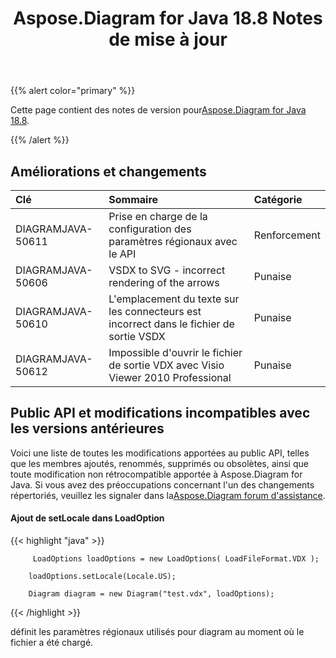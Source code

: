 ﻿---
title: Aspose.Diagram for Java 18.8 Notes de mise à jour
type: docs
weight: 50
url: /fr/java/aspose-diagram-for-java-18-8-release-notes/
---
{{% alert color="primary" %}} 

 Cette page contient des notes de version pour[Aspose.Diagram for Java 18.8](https://docs.aspose.com/diagram/java/aspose-diagram-for-java-18-8-release-notes/).

{{% /alert %}} 
## **Améliorations et changements**

|**Clé**|**Sommaire**|**Catégorie**|
|:- |:- |:- |
|DIAGRAMJAVA-50611|Prise en charge de la configuration des paramètres régionaux avec le API|Renforcement|
|DIAGRAMJAVA-50606|VSDX to SVG - incorrect rendering of the arrows|Punaise|
|DIAGRAMJAVA-50610|L'emplacement du texte sur les connecteurs est incorrect dans le fichier de sortie VSDX|Punaise|
|DIAGRAMJAVA-50612|Impossible d'ouvrir le fichier de sortie VDX avec Visio Viewer 2010 Professional|Punaise|
## **Public API et modifications incompatibles avec les versions antérieures**
Voici une liste de toutes les modifications apportées au public API, telles que les membres ajoutés, renommés, supprimés ou obsolètes, ainsi que toute modification non rétrocompatible apportée à Aspose.Diagram for Java. Si vous avez des préoccupations concernant l'un des changements répertoriés, veuillez les signaler dans la[Aspose.Diagram forum d'assistance](https://forum.aspose.com/c/diagram/17).
#### **Ajout de setLocale dans LoadOption**
{{< highlight "java" >}}

         LoadOptions loadOptions = new LoadOptions( LoadFileFormat.VDX ); 

        loadOptions.setLocale(Locale.US);

        Diagram diagram = new Diagram("test.vdx", loadOptions); 

{{< /highlight >}}

définit les paramètres régionaux utilisés pour diagram au moment où le fichier a été chargé.
